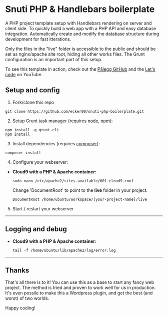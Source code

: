 # Snuti PHP & Handlebars boilerplate

A PHP project template setup with Handlebars rendering on server and client side. To quickly build a web app with a PHP API and easy database integration. Automatically create and modify the database structure during development for fast itterations.

Only the files in the "live" folder is accessible to the public and should be set as nginx/apache site root, hiding all other works files. The Grunt configuration is an important part of this setup.

To see this template in action, check out the [Pålegg GitHub](https://github.com/ecker00/palegg) and the [Let's code]() on YouTube.

## Setup and config

1) Fork/clone this repo
```
git clone https://github.com/ecker00/snuti-php-boilerplate.git
```

2) Setup Grunt task manager (requires [node](https://nodejs.org), [npm](https://www.npmjs.com/get-npm)):
```
npm install -g grunt-cli
npm install
```

3) Install dependencies (requires [composer](https://getcomposer.org)):
```
composer install
```

4) Configure your webserver:

- **Cloud9 with a PHP & Apache container:**
  ```
  sudo nano /etc/apache2/sites-available/001-cloud9.conf
  ```
  Change 'DocumentRoot' to point to the **live** folder in your project.
  ```
  DocumentRoot /home/ubuntu/workspace/[your-project-name]/live
  ```

5) Start / restart your webserver

---

## Logging and debug

- **Cloud9 with a PHP & Apache container:**

  ```
  tail -f /home/ubuntu/lib/apache2/log/error.log
  ```

---

## Thanks

That's all there is to it! You can use this as a base to start any fancy web project. The method is tried and proven to work well for us in production. It's even possile to make this a Wordpress plugin, and get the best (and worst) of two worlds.

Happy coding!